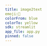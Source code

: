 ```yaml
---
title: image2text
emoji:📘
colorFrom: blue
colorTo: yellow
sdk: streamlit
app_file: app.py
pinned: false
---
```

